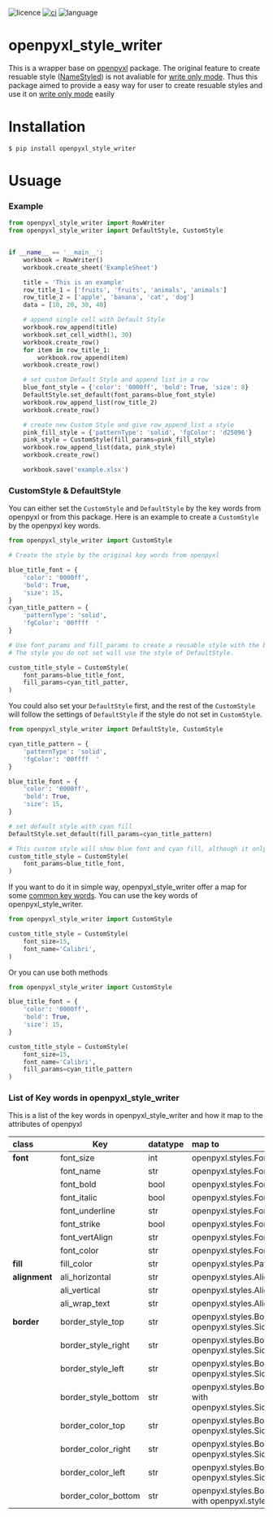 ![licence](https://img.shields.io/github/license/Zncl2222/openpyxl_style_writer)
[![ci](https://github.com/Zncl2222/openpyxl_style_writer/actions/workflows/github-pre-commit.yml/badge.svg)](https://github.com/Zncl2222/openpyxl_style_writer/actions/workflows/github-pre-commit.yml)
![language](https://img.shields.io/badge/Solutions-black.svg?style=flat&logo=python)


# openpyxl_style_writer
This is a wrapper base on [openpyxl](https://pypi.org/project/openpyxl/) package. The original feature to create resuable style ([NameStyled](https://openpyxl.readthedocs.io/en/stable/styles.html#creating-a-named-style)) is not avaliable for [write only mode](https://openpyxl.readthedocs.io/en/stable/optimized.html#write-only-mode). Thus this package aimed to provide a easy way for user to create resuable styles and use it on [write only mode](https://openpyxl.readthedocs.io/en/stable/optimized.html#write-only-mode) easily

# Installation
```$ pip install openpyxl_style_writer ```

# Usuage
### Example
```python
from openpyxl_style_writer import RowWriter
from openpyxl_style_writer import DefaultStyle, CustomStyle


if __name__ == '__main__':
    workbook = RowWriter()
    workbook.create_sheet('ExampleSheet')

    title = 'This is an example'
    row_title_1 = ['fruits', 'fruits', 'animals', 'animals']
    row_title_2 = ['apple', 'banana', 'cat', 'dog']
    data = [10, 20, 30, 40]

    # append single cell with Default Style
    workbook.row_append(title)
    workbook.set_cell_width(1, 30)
    workbook.create_row()
    for item in row_title_1:
        workbook.row_append(item)
    workbook.create_row()

    # set custom Default Style and append list in a row
    blue_font_style = {'color': '0000ff', 'bold': True, 'size': 8}
    DefaultStyle.set_default(font_params=blue_font_style)
    workbook.row_append_list(row_title_2)
    workbook.create_row()

    # create new Custom Style and give row_append_list a style
    pink_fill_style = {'patternType': 'solid', 'fgColor': 'd25096'}
    pink_style = CustomStyle(fill_params=pink_fill_style)
    workbook.row_append_list(data, pink_style)
    workbook.create_row()

    workbook.save('example.xlsx')

```

### CustomStyle & DefaultStyle
You can either set the `CustomStyle` and `DefaultStyle` by the key words from openpyxl or from this package. Here is an example to create a `CustomStyle` by the openpyxl key words.

```python
from openpyxl_style_writer import CustomStyle

# Create the style by the original key words from openpyxl

blue_title_font = {
    'color': '0000ff',
    'bold': True,
    'size': 15,
}
cyan_title_pattern = {
    'patternType': 'solid',
    'fgColor': '00ffff	'
}

# Use font_params and fill_params to create a reusable style with the blue font and cyan fill.
# The style you do not set will use the style of DefaultStyle.

custom_title_style = CustomStyle(
    font_params=blue_title_font,
    fill_params=cyan_titl_patter,
)
```
You could also set your `DefaultStyle` first, and the rest of the `CustomStyle` will follow the settings of `DefaultStyle` if the style do not set in `CustomStyle`.

```python
from openpyxl_style_writer import DefaultStyle, CustomStyle

cyan_title_pattern = {
    'patternType': 'solid',
    'fgColor': '00ffff	'
}

blue_title_font = {
    'color': '0000ff',
    'bold': True,
    'size': 15,
}

# set default style with cyan fill
DefaultStyle.set_default(fill_params=cyan_title_pattern)

# This custom style will show blue font and cyan fill, although it only set the font_params
custom_title_style = CustomStyle(
    font_params=blue_title_font,
)
```

If you want to do it in simple way, openpyxl_style_writer offer a map for some [common key words](#list-of-key-words-in-openpyxl_style_writer). You can use the key words of openpyxl_style_writer.
```python
from openpyxl_style_writer import CustomStyle

custom_title_style = CustomStyle(
    font_size=15,
    font_name='Calibri',
)
```

Or you can use both methods
```python
from openpyxl_style_writer import CustomStyle

blue_title_font = {
    'color': '0000ff',
    'bold': True,
    'size': 15,
}

custom_title_style = CustomStyle(
    font_size=15,
    font_name='Calibri',
    fill_params=cyan_title_pattern
)
```

### List of Key words in openpyxl_style_writer
This is a list of the key words in openpyxl_style_writer and how it map to the attributes of openpyxl

<div align='center'>

| **class**     |       Key           |  datatype   |          **map to**                                                   |
| :------------ | ------------------- | ----------- | :-------------------------------------------------------------------  |
| **font**      | font_size           | int         | openpyxl.styles.Font.size                                             |
|               | font_name           | str         | openpyxl.styles.Font.name                                             |
|               | font_bold           | bool        | openpyxl.styles.Font.bold                                             |
|               | font_italic         | bool        | openpyxl.styles.Font.italic                                           |
|               | font_underline      | str         | openpyxl.styles.Font.underline                                        |
|               | font_strike         | bool        | openpyxl.styles.Font.strike                                           |
|               | font_vertAlign      | str         | openpyxl.styles.Font.vertAlign                                        |
|               | font_color          | str         | openpyxl.styles.Font.color                                            |
| **fill**      | fill_color          | str         | openpyxl.styles.PatternFill.color                                     |
| **alignment** | ali_horizontal      | str         | openpyxl.styles.Alignment.color                                       |
|               | ali_vertical        | str         | openpyxl.styles.Alignment.color                                       |
|               | ali_wrap_text       | str         | openpyxl.styles.Alignment.color                                       |
| **border**    | border_style_top    | str         | openpyxl.styles.Border.top with openpyxl.styles.Side.border_style     |
|               | border_style_right  | str         | openpyxl.styles.Border.right with openpyxl.styles.Side.border_style   |
|               | border_style_left   | str         | openpyxl.styles.Border.left with openpyxl.styles.Side.border_style    |
|               | border_style_bottom | str         | openpyxl.styles.Border.bottom with openpyxl.styles.Side.border_style  |
|               | border_color_top    | str         | openpyxl.styles.Border.top with openpyxl.styles.Side.color            |
|               | border_color_right  | str         | openpyxl.styles.Border.right with openpyxl.styles.Side.color          |
|               | border_color_left   | str         | openpyxl.styles.Border.left with openpyxl.styles.Side.color           |
|               | border_color_bottom | str         | openpyxl.styles.Border.bottom with openpyxl.styles.Side.color         |

</div>
